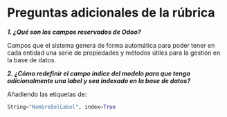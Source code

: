 # Preguntas adicionales de la rúbrica

***1. ¿Qué son los campos reservados de Odoo?***

Campos que el sistema genera de forma automática para poder tener en cada entidad una serie de propiedades y métodos útiles para la gestión en la base de datos.

***2. ¿Cómo redefinir el campo índice del modelo para que tenga adicionalmente una label y sea indexado en la base de datos?***

Añadiendo las etiquetas de:
```python
String="NombreDelLabel", index=True
```
